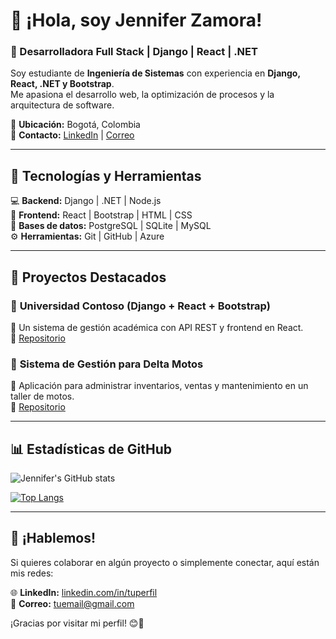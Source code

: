 # 👋 ¡Hola, soy Jennifer Zamora!  
### 🚀 Desarrolladora Full Stack | Django | React | .NET  

Soy estudiante de **Ingeniería de Sistemas** con experiencia en **Django, React, .NET y Bootstrap**.  
Me apasiona el desarrollo web, la optimización de procesos y la arquitectura de software.  

📍 **Ubicación:** Bogotá, Colombia  
📧 **Contacto:** [LinkedIn](https://www.linkedin.com/in/jenniferzamorait/) | [Correo](mailito:jennyzamora1703@gmail.com)  

---

## 🚀 Tecnologías y Herramientas  
💻 **Backend:** Django | .NET | Node.js  
🎨 **Frontend:** React | Bootstrap | HTML | CSS  
📡 **Bases de datos:** PostgreSQL | SQLite | MySQL  
⚙ **Herramientas:** Git | GitHub | Azure  

---

## 📌 Proyectos Destacados  

### 🔹 **Universidad Contoso** (Django + React + Bootstrap)  
📌 Un sistema de gestión académica con API REST y frontend en React.  
🔗 [Repositorio](https://github.com/jenny1703/universidad-contoso)  

### 🔹 **Sistema de Gestión para Delta Motos**  
📌 Aplicación para administrar inventarios, ventas y mantenimiento en un taller de motos.  
🔗 [Repositorio](https://github.com/jenny1703/delta-motos)  

---

## 📊 Estadísticas de GitHub  

![Jennifer's GitHub stats](https://github-readme-stats.vercel.app/api?username=jenny1703&show_icons=true&theme=radical)  

[![Top Langs](https://github-readme-stats.vercel.app/api/top-langs/?username=jenny1703&layout=compact&theme=radical)](https://github.com/jenny1703)  

---

## 💬 ¡Hablemos!  
Si quieres colaborar en algún proyecto o simplemente conectar, aquí están mis redes:  

🌐 **LinkedIn:** [linkedin.com/in/tuperfil](https://www.linkedin.com/in/jenniferzamorait/)  
📧 **Correo:** [tuemail@gmail.com](jennyzamora1703@gmail.com)  

¡Gracias por visitar mi perfil! 😊🚀  
